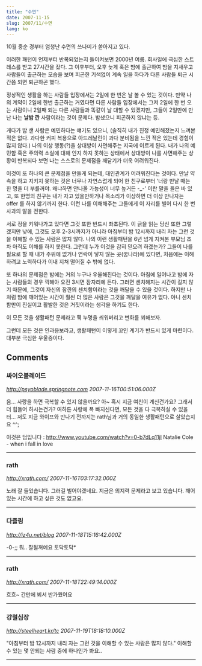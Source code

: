 ```yaml
---
title: "수면"
date: 2007-11-15
slug: 2007/11/수면
lang: ko
---
```


10월 중순 경부터 엄청난 수면의 쓰나미가 쏟아지고 있다.

이러한 패턴이 언제부터 반복되었는지 돌이켜보면 2000년 여름.
회사일에 극심한 스트레스를 받고 27시간을 잤다. 그 이후부터, 오후 늦게 혹은 밤에 출근하여 밤을 지새우고 사람들이 출근하는 모습을 보며 피곤한 기색없이 계속 일을 하다가 다른 사람들 퇴근 시간쯤 되면 퇴근하곤 했다.

정상적인 생활을 하는 사람들 입장에서는 2일에 한 번은 날 볼 수 있는 것이다. 
만약 나의 계약이 2일에 한번 출근하는 거였다면 다른 사람들 입장에서는 그저 2일에 한 번 오는 사람이니 2일째 되는 다른 사람들과 똑같이 날 대할 수 있겠지만, 그들이 2일만에 만난 나는 **날밤 깐** 사람이라는 것이 문제다. 밤샜으니 피곤하지 않냐는 등.

 게다가 밤 샌 사람은 예민하다는 얘기도 있으니, (솔직히 내가 진정 예민해졌는지 느껴본 적은 없다. 과다한 커피 복용으로 아드레날린이 과다 분비됨을 느낀 적은 있는데 경험이 많지 않다.) 나의 이상 행동(?)을 상대방이 사면해주는 지국에 이르게 된다. 내가 나의 예민함 혹은 주의력 소실에 대해 인지 하지 못하는 상태에서 상대방이 나를 사면해주는 상황이 반복되다 보면 나는 스스로의 문제점을 깨닫기가 더욱 어려워진다. 

이것이 또 하나의 큰 문제점을 만들게 되는데, 대인관계가 어려워진다는 것이다. 
만날 약속을 하고 지키지 못하는 것은 너무나 자연스럽게 되어 한 친구로부터 '너랑 만날 때는 한 명을 더 부를꺼야. 왜냐하면 안나올 가능성이 너무 높거든 -_-' 이란 말을 들은 바 있고, 또 한명의 친구는 내가 자고 있을만하거나 목소리가 이상하면 더 이상 만나자는 offer 를 하지 않기까지 한다. 
이런 나를 이해해주는 그들에게 이 자리를 빌어 다시 한 번 사과의 말을 전한다. 

서로 정을 키워나가고 있다면 그것 또한 반드시 좌초된다.
이 긁을 읽는 당신 또한 그렇겠지만 낮에, 그것도 오후 2-3시까지가 아니라 아침부터 밤 12시까지 내리 자는 그런 것을 이해할 수 있는 사람은 많지 않다. 나의 이런 생활패턴을 6년 넘게 지켜본 부모님 조차 아직도 이해를 하지 못한다. 그런데 누가 이것을 감히 믿으려 하겠는가? 그들이 나를 필요로 할 때 내가 주위에 없거나 연락이 닿지 않는 곳(꿈나라)에 있다면, 처음에는 이해하려고 노력하다가 이내 지쳐 떨어질 수 밖에 없다. 

또 하나의 문제점은 밤에는 거의 누구나 우울해진다는 것이다. 아침에 일어나고 밤에 자는 사람들의 경우 끽해야 오전 3시면 잠자리에 든다. 그러면 센치해지는 시간이 길지 않기 때문에, 그것이 자신의 잠깐의 센치함이라는 것을 깨달을 수 있을 것이다. 
하지만 나처럼 밤에 깨어있는 시간이 훨씬 더 많은 사람은 그것을 깨달을 여유가 없다. 아니 센치함만이 진실이고 활발한 것은 거짓이라는 생각을 하기도 한다. 

이 모든 것을 생활패턴 문제라고 훽 누명을 씌워버리고 변화를 꾀해보자.

그런데 모든 것은 인과응보라고, 생활패턴이 이렇게 꼬인 계기가 반드시 있게 마련이다.
대부분 극심한 우울증이다.

## Comments

### 싸이오블레이드
*http://psyoblade.springnote.com*
*2007-11-16T00:51:06.000Z*

음... 사랑을 하면 극복할 수 있지 않을까요? 아~ 혹시 지금 여친이 계신건가요? 그래서 더 힘들어 하시는건가? 여하튼 사랑에 폭 빠지신다면, 모든 것을 다 극복하실 수 있을터... 저도 지금 와이프와 만나기 전까지는 rath님과 거의 동일한 생활패턴으로 살았습지요 ^^; 

이것은 덤입니다 : http://www.youtube.com/watch?v=0-b7dLq11jI
Natalie Cole - when i fall in love

---

### rath
*http://xrath.com/*
*2007-11-16T03:17:32.000Z*

노래 잘 들었습니다. 그러길 빌어야겠네요. 지금은 의지력 문제라고 보고 있습니다. 깨어있는 시간에 하고 싶은 것도 없고요.

---

### 다즐링
*http://iz4u.net/blog*
*2007-11-18T15:16:42.000Z*

-0-;; 뭐.. 잘될꺼예요 토닥토닥*

---

### rath
*http://xrath.com/*
*2007-11-18T22:49:14.000Z*

흐흐~ 간만에 뵈서 반가웠어요

---

### 강철심장
*http://steelheart.kr/tc*
*2007-11-19T18:18:10.000Z*

"아침부터 밤 12시까지 내리 자는 그런 것을 이해할 수 있는 사람은 많지 않다."
이해할 수 있는 몇 안되는 사람 중에 하나인가 봐요..

---

